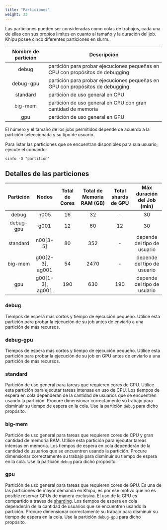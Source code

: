 ```yaml
---
title: "Particiones"
weight: 33
---
```


Las particiones pueden ser consideradas como colas de trabajos, cada una de ellas con sus propios límites en cuanto al tamaño y la duración del job. Khipu posee cinco diferentes particiones en slurm.

| Nombre de partición | Descripción|
| :------------------:  | ---------- |
| debug | partición para probar ejecuciones pequeñas en CPU con propósitos de debugging |
| debug-gpu | partición para probar ejecuciones pequeñas en GPU con propósitos de debugging  |
| standard | partición de uso general en CPU  |
| big-mem | partición de uso general en CPU con gran cantidad de memoria |
| gpu | partición de uso general en GPU  |



 El número y el tamaño de los jobs permitidos depende de acuerdo a la partición seleccionada y su tipo de usuario. 


Para listar las particiones que se encuentran disponibles para sua usuario, ejecute el comando:

```shell
sinfo -O "partition"     
```

## Detalles de las particiones

| Partición | Nodos | Total de Cores | Total de Memoria RAM (GB) | Total shards de GPU | Máx duración del Job (min) |
| :--------:  | :--------:  |:--------------: | :-------------------------: | :-------------------: | :---: |
| debug | n005 | 16 | 32 | - | 30 |
| debug-gpu | g001 | 12 | 60 | 12 | 30 |
| standard | n00[3-5] | 80 | 352 | - | depende del tipo de usuario |
| big-mem | g00[2-3], ag001 | 54 | 2470 | - | depende del tipo de usuario |
| gpu | g00[1-3], ag001 | 190 | 630 | 190 | depende del tipo de usuario |



### debug

Tiempos de espera más cortos y tiempo de ejecución pequeño. Utilice esta partición para probar la ejecución de su job antes de enviarlo a una partición de más recursos.

### debug-gpu

Tiempos de espera más cortos y tiempo de ejecución pequeño. Utilice esta partición para probar la ejecución de su job en GPU antes de enviarlo a una partición de más recursos.

### standard

Partición de uso general para tareas que requieren cores de CPU. Utilice esta partición para ejecutar tareas intensas en uso de CPU. Los tiempos de espera en cola dependerán de la cantidad de usuarios que se encuentren usando la partición. Procure dimensionar correctamente su trabajo para disminuir su tiempo de espera en la cola. Use la partición `debug` para dicho propósito.

### big-mem

Partición de uso general para tareas que requieren cores de CPU y gran cantidad de memoria RAM. Utilice esta partición para ejecutar tareas intensas en memoria. Los tiempos de espera en cola dependerán de la cantidad de usuarios que se encuentren usando la partición. Procure dimensionar correctamente su trabajo para disminuir su tiempo de espera en la cola. Use la partición `debug` para dicho propósito.

### gpu

Partición de uso general para tareas que requieren cores de GPU. Es una de las particiones de mayor demanda en Khipu, es por ese motivo que no es posible reservar GPUs de manera exclusiva. El uso de la GPU es compartido a traves de [sharding](). Los tiempos de espera en cola dependerán de la cantidad de usuarios que se encuentren usando la partición. Procure dimensionar correctamente su trabajo para disminuir su tiempo de espera en la cola. Use la partición `debug-gpu` para dicho propósito.